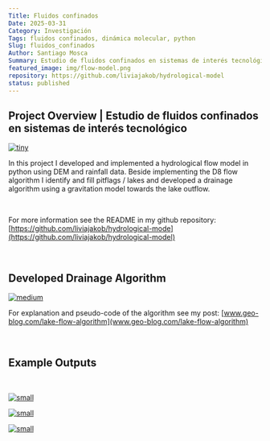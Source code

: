```yaml
---
Title: Fluidos confinados
Date: 2025-03-31
Category: Investigación
Tags: fluidos confinados, dinámica molecular, python
Slug: fluidos_confinados
Author: Santiago Mosca
Summary: Estudio de fluidos confinados en sistemas de interés tecnológicos.
featured_image: img/flow-model.png
repository: https://github.com/liviajakob/hydrological-model
status: published
---
```


## **Project Overview |** Estudio de fluidos confinados en sistemas de interés tecnológico

[![tiny]({filename}/img/flow-model.png)]({filename}/img/flow-model.png)

In this project I developed and implemented a hydrological flow model in python using DEM and rainfall data. Beside implementing the D8 flow algorithm I identify and fill pitflags / lakes and developed a drainage algorithm using a gravitation model towards the lake outflow. 

&nbsp;

For more information see the README in my github repository: [https://github.com/liviajakob/hydrological-mode](https://github.com/liviajakob/hydrological-model)


&nbsp;

## Developed Drainage Algorithm

[![medium]({filename}/img/algorithm.jpg)]({filename}/img/algorithm.jpg)

For explanation and pseudo-code of the algorithm see my post: [www.geo-blog.com/lake-flow-algorithm](www.geo-blog.com/lake-flow-algorithm)

&nbsp;

## Example Outputs

&nbsp;

[![small]({filename}/img/task5.png)]({filename}/img/task5.png)

[![small]({filename}/img/task40.png)]({filename}/img/task40.png)

[![small]({filename}/img/task41.png)]({filename}/img/task41.png)
